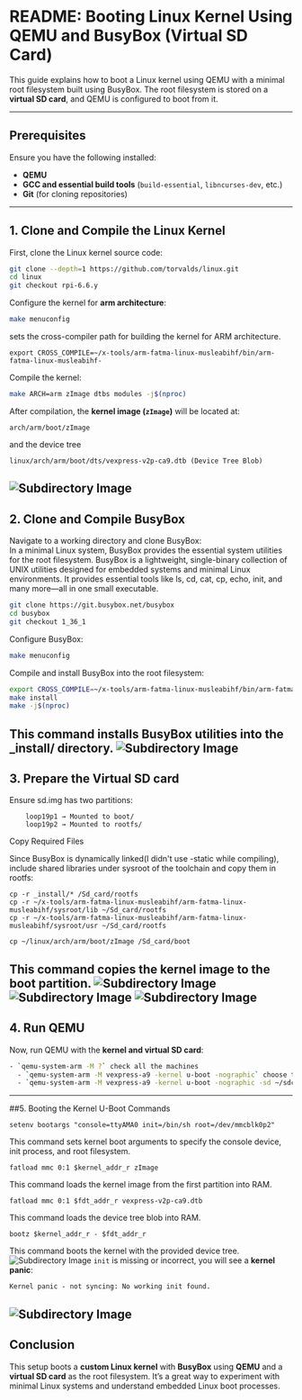 # README: Booting Linux Kernel Using QEMU and BusyBox (Virtual SD Card)  

This guide explains how to boot a Linux kernel using QEMU with a minimal root filesystem built using BusyBox. The root filesystem is stored on a **virtual SD card**, and QEMU is configured to boot from it.  

---

## Prerequisites  

Ensure you have the following installed:  

- **QEMU**  
- **GCC and essential build tools** (`build-essential`, `libncurses-dev`, etc.)  
- **Git** (for cloning repositories)  

---

## 1. Clone and Compile the Linux Kernel  

First, clone the Linux kernel source code:  

```bash
git clone --depth=1 https://github.com/torvalds/linux.git
cd linux
git checkout rpi-6.6.y 
```

Configure the kernel for **arm architecture**:  

```bash
make menuconfig
```
sets the cross-compiler path for building the kernel for ARM architecture.
```
export CROSS_COMPILE=~/x-tools/arm-fatma-linux-musleabihf/bin/arm-fatma-linux-musleabihf-
```
Compile the kernel:  

```bash
make ARCH=arm zImage dtbs modules -j$(nproc) 
```

After compilation, the **kernel image (`zImage`)** will be located at:  

```
arch/arm/boot/zImage
```
and the device tree 
```
linux/arch/arm/boot/dts/vexpress-v2p-ca9.dtb (Device Tree Blob)
```
![Subdirectory Image](../images/zImage.png)
---

## 2. Clone and Compile BusyBox  

Navigate to a working directory and clone BusyBox:  
In a minimal Linux system, BusyBox provides the essential system utilities for the root filesystem. 
BusyBox is a lightweight, single-binary collection of UNIX utilities designed for embedded systems and minimal Linux environments. It provides essential tools like ls, cd, cat, cp, echo, init, and many more—all in one small executable.

```bash
git clone https://git.busybox.net/busybox
cd busybox
git checkout 1_36_1
```

Configure BusyBox:  

```bash
make menuconfig
```



Compile and install BusyBox into the root filesystem:  

```bash
export CROSS_COMPILE=~/x-tools/arm-fatma-linux-musleabihf/bin/arm-fatma-linux-musleabihf-
make install 
make -j$(nproc)

```
This command installs BusyBox utilities into the _install/ directory.
![Subdirectory Image](../images/busybox.png)
---

## 3. Prepare the Virtual SD card 

Ensure sd.img has two partitions:
```
    loop19p1 → Mounted to boot/
    loop19p2 → Mounted to rootfs/
```

Copy Required Files

Since BusyBox is dynamically linked(I didn't use -static while compiling), include shared libraries under sysroot of the toolchain and copy them in rootfs:
```
cp -r _install/* /Sd_card/rootfs
cp -r ~/x-tools/arm-fatma-linux-musleabihf/arm-fatma-linux-musleabihf/sysroot/lib ~/Sd_card/rootfs
cp -r ~/x-tools/arm-fatma-linux-musleabihf/arm-fatma-linux-musleabihf/sysroot/usr ~/Sd_card/rootfs

cp ~/linux/arch/arm/boot/zImage /Sd_card/boot
```
This command copies the kernel image to the boot partition.
![Subdirectory Image](../images/copy.png)
![Subdirectory Image](../images/boot_tree.png)
![Subdirectory Image](../images/rootfs_tree.png)
---

## 4. Run QEMU  

Now, run QEMU with the **kernel and virtual SD card**:  

```bash
- `qemu-system-arm -M ?` check all the machines 
  - `qemu-system-arm -M vexpress-a9 -kernel u-boot -nographic` choose the specified Machine 
  - `qemu-system-arm -M vexpress-a9 -kernel u-boot -nographic -sd ~/sdcard/sd.img` Accociate Qemu with the emulated SD card 
```

---
##5. Booting the Kernel
U-Boot Commands
```
setenv bootargs "console=ttyAMA0 init=/bin/sh root=/dev/mmcblk0p2"
```
This command sets kernel boot arguments to specify the console device, init process, and root filesystem.
```
fatload mmc 0:1 $kernel_addr_r zImage
```
This command loads the kernel image from the first partition into RAM.
```
fatload mmc 0:1 $fdt_addr_r vexpress-v2p-ca9.dtb
```
This command loads the device tree blob into RAM.
```
bootz $kernel_addr_r - $fdt_addr_r
```
This command boots the kernel with the provided device tree.
![Subdirectory Image](../images/uboot.png)
`init` is missing or incorrect, you will see a **kernel panic**:  

```
Kernel panic - not syncing: No working init found.
```
![Subdirectory Image](../images/panic.png)
---


## Conclusion  

This setup boots a **custom Linux kernel** with **BusyBox** using **QEMU** and a **virtual SD card** as the root filesystem. It’s a great way to experiment with minimal Linux systems and understand embedded Linux boot processes.
